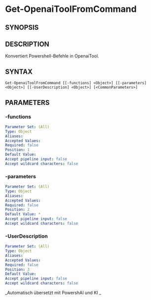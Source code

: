 ﻿---
external help file: powershai-help.xml
schema: 2.0.0
powershai: true
---

# Get-OpenaiToolFromCommand

## SYNOPSIS <!--!= @#Synop !-->


## DESCRIPTION <!--!= @#Desc !-->
Konvertiert Powershell-Befehle in OpenaiTool.

## SYNTAX <!--!= @#Syntax !-->

```
Get-OpenaiToolFromCommand [[-functions] <Object>] [[-parameters] <Object>] [[-UserDescription] <Object>] [<CommonParameters>]
```

## PARAMETERS <!--!= @#Params !-->

### -functions

```yml
Parameter Set: (All)
Type: Object
Aliases: 
Accepted Values: 
Required: false
Position: 1
Default Value: 
Accept pipeline input: false
Accept wildcard characters: false
```

### -parameters

```yml
Parameter Set: (All)
Type: Object
Aliases: 
Accepted Values: 
Required: false
Position: 2
Default Value: *
Accept pipeline input: false
Accept wildcard characters: false
```

### -UserDescription

```yml
Parameter Set: (All)
Type: Object
Aliases: 
Accepted Values: 
Required: false
Position: 3
Default Value: 
Accept pipeline input: false
Accept wildcard characters: false
```



<!--PowershaiAiDocBlockStart-->
_Automatisch übersetzt mit PowershAI und KI 
_
<!--PowershaiAiDocBlockEnd-->
